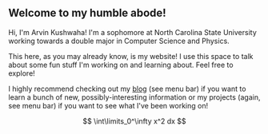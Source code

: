 <!-- 0 -->
## Welcome to my humble abode!

Hi, I'm Arvin Kushwaha! I'm a sophomore at North Carolina State University
working towards a double major in Computer Science and Physics.

This here, as you may already know, is my website! I use this space to talk
about some fun stuff I'm working on and learning about. Feel free to explore!

I highly recommend checking out my [blog](/blog.html) (see menu bar) if you want to learn
a bunch of new, possibly-interesting information or my projects (again, see menu bar)
if you want to see what I've been working on!

$$ \int\limits_0^\infty x^2 dx $$

